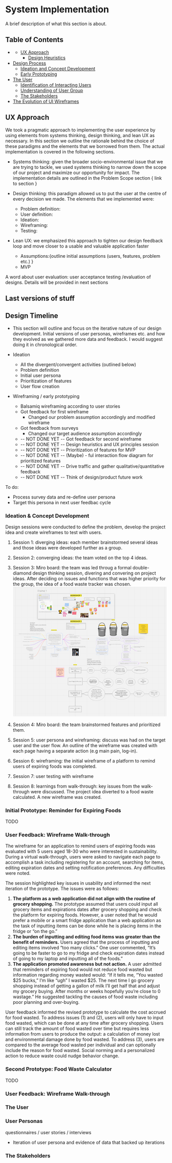 # System Implementation

A brief description of what this section is about.

## Table of Contents
- - [UX Approach](#ux-approach)
	- [Design Heuristics](#design-heuristics)
- [Design Process](#design-process)
	- [Ideation and Concept Development](#ideation-and-concept-development)
	- [Early Prototyping](#early-prototyping)
- [The User](#the-user)
	- [Identification of Interacting Users](#identification-of-interacting-users)
	- [Understanding of User Group](#understanding-of-user-group)
	- [The Stakeholders](#the-stakeholders)
- [The Evolution of UI Wireframes](#the-evolution-of-ui-wireframes)

## UX Approach
We took a pragmatic approach to implementing the user experience by using elements from systems thinking, design thinking, and lean UX as necessary.
In this section we outline the rationale behind the choice of these paradigms and the elements that we borrowed from them. The actual implementation
is covered in the following sections.

* Systems thinking: given the broader socio-environmental issue that we are trying to tackle, we used systems thinking to narrow down the scope
  of our project and maximize our opportunity for impact. The implementation details are outlined in the Problem Scope section { link to section }

* Design thinking: this paradigm allowed us to put the user at the centre of every decision we made. The elements that we implemented were:
  * Problem definition: 
  * User definition:
  * Ideation:
  * Wireframing:
  * Testing:

* Lean UX: we emphasized this approach to tighten our design feedback loop and move closer to a usable and valuable application faster
  * Assumptions:{outline initial assumptions (users, features, problem etc.) }
  * MVP

A word about user evaluation: user acceptance testing /evaluation of designs. Details will be provided in next sections 

## Last versions of stuff

## Design Timeline

* This section will outline and focus on the iterative nature of our design development. Initial versions of user personas, wireframes etc. and how they
  evolved as we gathered more data and feedback. I would suggest doing it in chronological order.
  
* Ideation
  * All the divergent/convergent activities (outlined below)
  * Problem definition
  * Initial user persona
  * Prioritization of features
  * User flow creation
* Wireframing / early prototyping
  * Balsamiq wireframing according to user stories
  * Got feedback for first wireframe
    * Changed our problem assumption accordingly and modified wireframe
  * Got feedback from surveys
    * Changed our target audience assumption accordingly
  * -- NOT DONE YET -- Got feedback for second wireframe
  * -- NOT DONE YET -- Design heuristics and UX principles session
  * -- NOT DONE YET -- Prioritization of features for MVP
  * -- NOT DONE YET -- (Maybe) - ful interaction flow diagram for prioritized features
  * -- NOT DONE YET -- Drive traffic and gather qualitative/quantitative feedback
  * -- NOT DONE YET -- Think of design/product future work

To do:
* Process survey data and re-define user persona
* Target this persona in next user feedbac cycle

### Ideation & Concept Development
Design sessions were conducted to define the problem, develop the project idea and create wireframes to test with users. 
1. Session 1: diverging ideas: each member brainstormed several ideas and those ideas were developed further as a group. 
2. Session 2: converging ideas: the team voted on the top 4 ideas. 
3. Session 3: Miro board: the team was led throug a formal double-diamond design thinking session, divering and convering on project ideas. After deciding on issues and functions that was higher priority for the group, the idea of a food waste tracker was chosen.
![Miro board from multiple double diamond meetings](Images/mirosnapshot.png)

5. Session 4: Miro board: the team brainstormed features and prioritized them.
6. Session 5: user persona and wireframing: discuss was had on the target user and the user flow. An outline of the wireframe was created with each page having a separate action (e.g main pain, log-in).
7. Session 6: wireframing: the initial wireframe of a platform to remind users of expiring foods was completed. 
9. Session 7: user testing with wireframe
10. Session 8: learnings from walk-through: key issues from the walk-through were discussed. The project idea diverted to a food waste calculated. A new wireframe was created. 

### Initial Prototype: Reminder for Expiring Foods
TODO

### User Feedback: Wireframe Walk-through
The wireframe for an application to remind users of expiring foods was evaluated with 5 users aged 18-30 who were interested in sustainability. During a virtual walk-through, users were asked to navigate each page to accomplish a task including registering for an account, searching for items, editing expiration dates and setting notification preferences. Any difficulties were noted. 

The session highlighted key issues in usability and informed the next iteration of the prototype. The issues were as follows: 
1. **The platform as a web application did not align with the routine of grocery shopping.** The prototype assumed that users could input all grocery items and expirations dates after grocery shopping and check the platform for expiring foods. However, a user noted that he would prefer a mobile or a smart fridge application than a web application as the task of inputting items can be done while he is placing items in the fridge or “on the go.” 
2. **The burden of inputting and editing food items was greater than the benefit of reminders.** Users agreed that the process of inputting and editing items involved “too many clicks.” One user commented, “It’s going to be faster to go to my fridge and check expiration dates instead of going to my laptop and inputting all of the foods.” 
3. **The application promoted awareness but not action.** A user admitted that reminders of expiring food would not reduce food wasted but information regarding money wasted would: “If it tells me, “You wasted $25 bucks,” I’m like “ugh” I wasted $25. The next time I go grocery shopping instead of getting a gallon of milk I’ll get half that and adjust my grocery buying. After months or weeks hopefully you’re close to 0 wastage.” He suggested tackling the causes of food waste including poor planning and over-buying. 

User feedback informed the revised prototype to calculate the cost accrued for food wasted. To address issues (1) and (2), users will only have to input food wasted, which can be done at any time after grocery shopping. Users can still track the amount of food wasted over time but requires less information from users to produce the output: a calculation of money lost and environmental damage done by food wasted. To address (3), users are compared to the average food wasted per individual and can optionally include the reason for food wasted. Social norming and a personalized action to reduce waste could nudge behavior change. 

### Second Prototype: Food Waste Calculator
TODO 

### User Feedback: Wireframe Walk-through 

### The User

### User Personas
 questionnaires / user stories / interviews
 
 * Iteration of user persona and evidence of data that backed up iterations

### The Stakeholders

